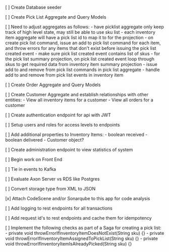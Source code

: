 [ ] Create Database seeder

[ ] Create Pick List Aggregate and Query Models

[ ] Need to adjust aggregates as follows:
    - have picklist aggregate only keep track of high level state, may still be able to use sku list
    - each inventory item aggregate will have a pick list id to map it to for the projection
    - on create pick list command, issue an add to pick list command for each item,
  and throw errors for any items that don't exist before issuing the pick list created event
    - make sure pick list created event contains list of skus
    - for the pick list summary projection, on pick list created event loop through skus to get
  required data from inventory item summary projection
    - issue add to and remove from pick list commands in pick list aggregate
    - handle add to and remove from pick list events in inventory item

[ ] Create Order Aggregate and Query Models

[ ] Create Customer Aggregate and establish relationships with other entities:
    - View all inventory items for a customer
    - View all orders for a customer

[ ] Create authentication endpoint for api with JWT

[ ] Setup users and roles for access levels to endpoints

[ ] Add additional properties to Inventory Items:
    - boolean received
    - boolean delivered
    - Customer object?

[ ] Create administration endpoint to view statistics of system

[ ] Begin work on Front End

[ ] Tie in events to Kafka

[ ] Evaluate Axon Server vs RDS like Postgres

[ ] Convert storage type from XML to JSON

[x] Attach CodeScene and/or Sonarqube to this app for code analysis

[ ] Add logging to rest endpoints for all transactions

[ ] Add request id's to rest endpoints and cache them for idempotency

[ ] Implement the following checks as part of a Saga for creating a pick list:
    - private void throwErrorIfInventoryItemDoesNotExist(String sku) {}
    - private void throwErrorIfInventoryItemAssignedToPickList(String sku) {} 
    - private void throwErrorIfInventoryItemIsAlreadyPicked(String sku) {}